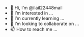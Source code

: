 - 👋 Hi, I’m @ilail22448mail
- 👀 I’m interested in ...
- 🌱 I’m currently learning ...
- 💞️ I’m looking to collaborate on ...
- 📫 How to reach me ...

<!---
ilail22448mail/ilail22448mail is a ✨ special ✨ repository because its `README.md` (this file) appears on your GitHub profile.
You can click the Preview link to take a look at your changes.
--->

